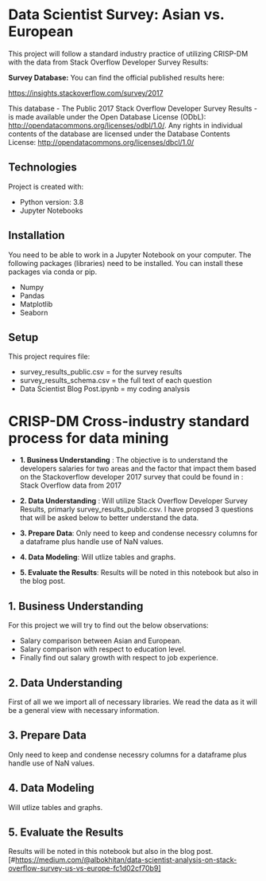 # Data Scientist Survey: Asian vs. European
This project will follow a standard industry practice of utilizing CRISP-DM with the data from Stack Overflow Developer Survey Results:

**Survey Database:**
You can find the official published results here:

https://insights.stackoverflow.com/survey/2017

This database - The Public 2017 Stack Overflow Developer Survey Results - is made available under the Open Database License (ODbL): http://opendatacommons.org/licenses/odbl/1.0/. Any rights in individual contents of the database are licensed under the Database Contents License: http://opendatacommons.org/licenses/dbcl/1.0/

## Technologies
Project is created with:
* Python version: 3.8
* Jupyter Notebooks

## Installation
You need to be able to work in a Jupyter Notebook on your computer. The following packages (libraries) need to be installed. You can install these packages via conda or pip.
* Numpy
* Pandas
* Matplotlib
* Seaborn
	
## Setup
This project requires file:
* survey_results_public.csv = for the survey results
* survey_results_schema.csv = the full text of each question
* Data Scientist Blog Post.ipynb = my coding analysis

# CRISP-DM Cross-industry standard process for data mining  
* **1. Business Understanding** : The objective is to understand the developers salaries for two areas and the factor that impact them based on the Stackoverflow developer 2017 survey that could be found in : Stack Overflow data from 2017

* **2. Data Understanding** : Will utilize Stack Overflow Developer Survey Results, primarly survey_results_public.csv. I have propsed 3 questions that will be asked below to better understand the data.

* **3. Prepare Data**: Only need to keep and condense necessry columns for a dataframe plus handle use of NaN values.

* **4. Data Modeling**: Will utlize tables and graphs.

* **5. Evaluate the Results**: Results will be noted in this notebook but also in the blog post.


## 1. Business Understanding
For this project we will try to find out the below observations:

* Salary comparison between Asian and European.
* Salary comparison with respect to education level.
* Finally find out salary growth with respect to job experience.

## 2. Data Understanding
First of all we we import all of necessary libraries.
We read the data as it will be a general view with necessary information.

## 3. Prepare Data 
Only need to keep and condense necessry columns for a dataframe plus handle use of NaN values.

## 4. Data Modeling
Will utlize tables and graphs.

## 5. Evaluate the Results
Results will be noted in this notebook but also in the blog post.[#https://medium.com/@albokhitan/data-scientist-analysis-on-stack-overflow-survey-us-vs-europe-fc1d02cf70b9]

